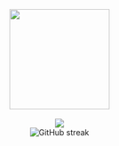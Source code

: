 <div align="center">

<div>
    <a href="https://github.com/gelbh">
      <img src="https://github-readme-stats.vercel.app/api?username=gelbh&hide_border=true&include_all_commits=true&count_private=true&show_icons=true&theme=transparent&custom_title=GitHub+Activity" height="180" />
    </a>
    <br />
    <br />
    <a href="https://github.com/gelbh">
      <img src="https://github-readme-stats.vercel.app/api/top-langs/?username=gelbh&hide_border=true&include_all_commits=true&count_private=true&show_icons=true&theme=transparent&layout=compact&langs_count=6&card_width=495" />
    </a>
  </div>

<img src="https://github-readme-streak-stats.herokuapp.com/?user=gelbh&theme=transparent&hide_border=true&card_width=600" alt="GitHub streak" />

</div>